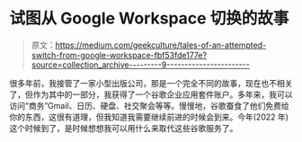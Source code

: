 # 试图从 Google Workspace 切换的故事

> 原文：<https://medium.com/geekculture/tales-of-an-attempted-switch-from-google-workspace-fbf53fde177e?source=collection_archive---------9----------------------->

很多年前，我接管了一家小型出版公司，那是一个完全不同的故事，现在也不相关了，但作为其中的一部分，我获得了一个谷歌企业应用套件账户。多年来，我可以访问“商务”Gmail、日历、硬盘、社交聚会等等。慢慢地，谷歌蚕食了他们免费给你的东西，这很有道理，但我知道我需要继续前进的时候会到来。今年(2022 年)这个时候到了，是时候想想我可以用什么来取代这些谷歌服务了。